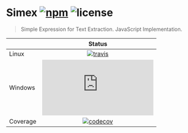 # Simex [![npm][npm-badge]][npm-url] ![license][license-badge]
> Simple Expression for Text Extraction.
> JavaScript Implementation.

|          | **Status**                                     |
|---       |:---:                                           |
| Linux    | [![travis][travis-badge]][travis-url]          |
| Windows  | [![appveyor][appveyor-badge]][appveyor-url]    |
| Coverage | [![codecov][codecov-badge]][codecov-url]       |

[npm-badge]: 	https://img.shields.io/npm/v/simex.svg
[npm-url]: https://www.npmjs.com/package/simex

[travis-badge]: https://travis-ci.org/nfam/simex.js.svg
[travis-url]: https://travis-ci.org/nfam/simex.js

[appveyor-badge]: https://ci.appveyor.com/api/projects/status/github/nfam/simex.js?svg=true
[appveyor-url]: https://ci.appveyor.com/project/nfam/ci-test/

[codecov-badge]: https://codecov.io/gh/nfam/simex.js/branch/master/graphs/badge.svg
[codecov-url]: https://codecov.io/gh/nfam/simex.js/branch/master

[license-badge]: https://img.shields.io/github/license/nfam/simex.js.svg
